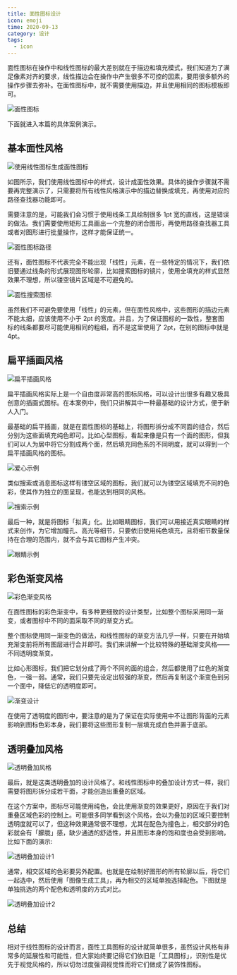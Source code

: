 ```yaml
---
title: 面性图标设计
icon: emoji
time: 2020-09-13
category: 设计
tags:
  - icon
---
```


面性图标在操作中和线性图标的最大差别就在于描边和填充模式，我们知道为了满足像素对齐的要求，线性描边会在操作中产生很多不可控的因素，要用很多额外的操作步骤去弥补。在面性图标中，就不需要使用描边，并且使用相同的图标模板即可。

![面性图标](./assets/flour-icon.jpg)

下面就进入本篇的具体案例演示。

## 基本面性风格

![使用线性图标生成面性图标](./assets/gen-flour-from-line.jpg)

如图所示，我们使用线性图标中的样式，设计成面性效果。具体的操作步骤就不需要再完整演示了，只需要将所有线性风格演示中的描边替换成填充，再使用对应的路径查找器功能即可。

需要注意的是，可能我们会习惯于使用线条工具绘制很多 1pt 宽的直线，这是错误的做法。我们需要使用矩形工具画出一个完整的闭合图形，再使用路径查找器工具或者对图形进行批量操作，这样才能保证统一。

![面性图标路径](./assets/flour-path.jpg)

还有，面性图标不代表完全不能出现「线性」元素，在一些特定的情况下，我们依旧要通过线条的形式展现图形轮廓，比如搜索图标的镜片，使用全填充的样式显然效果不理想，所以镂空镜片区域是不可避免的。

![面性搜索图标](./assets/flour-search.jpg)

虽然我们不可避免要使用「线性」的元素，但在面性风格中，这些图形的描边元素不能太细，应该使用不小于 2pt 的宽度。并且，为了保证图标的一致性，整套图标的线条都要尽可能使用相同的粗细，而不是这里使用了 2pt，在别的图标中就是 4pt。

## 扁平插画风格

![扁平插画风格](./assets/flour-paint.jpg)

扁平插画风格实际上是一个自由度非常高的图标风格，可以设计出很多有趣又极具创意的插画式图标。在本案例中，我们只讲解其中一种最基础的设计方式，便于新人入门。

最基础的扁平插画，就是在面性图标的基础上，将图形拆分成不同面的组合，然后分别为这些面填充纯色即可。比如心型图标，看起来像是只有一个面的图形，但我们可以人为居中将它分割成两个面，然后填充同色系的不同明度，就可以得到一个扁平插画风格的图标。

![爱心示例](./assets/flour-heart.jpg)

类似搜索或消息图标这样有镂空区域的图标，我们就可以为镂空区域填充不同的色彩，使其作为独立的面呈现，也能达到相同的风格。

![搜索示例](./assets/flour-search2.jpg)

最后一种，就是将图标「拟真」化。比如眼睛图标，我们可以用接近真实眼睛的样式来创作，为它增加瞳孔、高光等细节，只要依旧使用纯色填充，且将细节数量保持在合理的范围内，就不会与其它图标产生冲突。

![眼睛示例](./assets/flour-eye.jpg)

## 彩色渐变风格

![彩色渐变风格](./assets/gradient.jpg)

在面性图标的彩色渐变中，有多种更细致的设计类型，比如整个图标采用同一渐变，或者图标中不同的面采取不同的渐变方式。

整个图标使用同一渐变色的做法，和线性图标的渐变方法几乎一样，只要在开始填充渐变前将所有图层进行合并即可。我们来讲解一个比较特殊的基础渐变风格——不同透明度渐变。

比如心形图标，我们把它划分成了两个不同的面的组合，然后都使用了红色的渐变色，一强一弱。通常，我们只要先设定出较强的渐变，然后再复制这个渐变色到另一个面中，降低它的透明度即可。

![渐变设计](./assets/gradient-design.jpg)

在使用了透明度的图形中，要注意的是为了保证在实际使用中不让图形背面的元素影响到图标色彩本身，我们要将这些图形复制一层填充成白色并置于底部。

## 透明叠加风格

![透明叠加风格](./assets/transparent-add.jpg)

最后，就是这类透明叠加的设计风格了。和线性图标中的叠加设计方式一样，我们需要将图形拆分成若干面，才能创造出重叠的区域。

在这个方案中，图标尽可能使用纯色，会比使用渐变的效果更好，原因在于我们对重叠区域色彩的控制上。可能很多同学看到这个风格，会以为叠加的区域只要控制透明度就可以了，但这种效果通常很不理想，尤其在配色为撞色上，相交部分的色彩就会有「朦胧」感，缺少通透的舒适性，并且图形本身的饱和度也会受到影响，比如下面的演示:

![透明叠加设计1](./assets/transparent-add2.jpg)

通常，相交区域的色彩要另外配置。也就是在绘制好图形的所有轮廓以后，将它们一起选中，然后使用「图像生成工具」，再为相交的区域单独选择配色。下图就是单独挑选的两个配色和透明度的方式对比。

![透明叠加设计2](./assets/transparent-add3.jpg)

## 总结

相对于线性图标的设计而言，面性工具图标的设计就简单很多，虽然设计风格有非常多的延展性和可能性，但大家始终要记得它们依旧是「工具图标」，识别性是优先于视觉风格的，所以切勿过度强调视觉性而将它们做成了装饰性图标。
